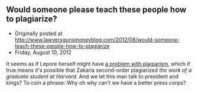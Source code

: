 ## Would someone please teach these people how to plagiarize?

 * Originally posted at http://www.lawyersgunsmoneyblog.com/2012/08/would-someone-teach-these-people-how-to-plagiarize
 * Friday, August 10, 2012

It seems as if Lepore herself might have [a problem with plagiarism](https://twitter.com/evgenymorozov/status/234023201972310016), which if true means it's possible that Zakaria second-order plagiarized _the work of a graduate student at Harvard_. And we let this man talk to president and kings? To coin a phrase: Why oh why can't we have a better press corps?
